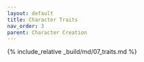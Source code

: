 ```yaml
---
layout: default
title: Character Traits
nav_order: 3
parent: Character Creation
---
```

{% include_relative _build/md/07_traits.md %}